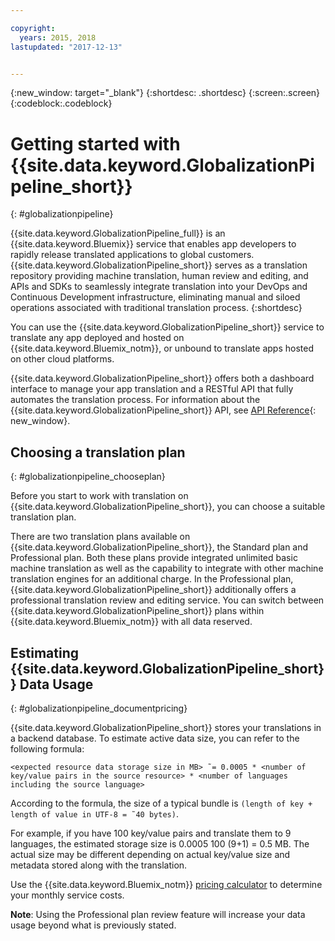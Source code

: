 ```yaml
---

copyright:
  years: 2015, 2018
lastupdated: "2017-12-13"


---
```


{:new_window: target="_blank"}
{:shortdesc: .shortdesc}
{:screen:.screen}
{:codeblock:.codeblock}


# Getting started with {{site.data.keyword.GlobalizationPipeline_short}}
{: #globalizationpipeline}

{{site.data.keyword.GlobalizationPipeline_full}} is an {{site.data.keyword.Bluemix}} service that enables app developers to rapidly release translated applications to global customers. {{site.data.keyword.GlobalizationPipeline_short}} serves as a translation repository providing machine translation, human review and editing, and APIs and SDKs to seamlessly integrate translation into your DevOps and Continuous Development infrastructure, eliminating manual and siloed operations associated with traditional translation process.
{:shortdesc}

You can use the {{site.data.keyword.GlobalizationPipeline_short}} service to translate any app deployed and hosted on {{site.data.keyword.Bluemix_notm}}, or unbound to translate apps hosted on other cloud platforms.

{{site.data.keyword.GlobalizationPipeline_short}} offers both a dashboard interface to manage your app translation and a RESTful API that fully automates the translation process. For information about the {{site.data.keyword.GlobalizationPipeline_short}} API, see [API Reference](https://gp-rest.ng.bluemix.net/translate/swagger/index.html){: new_window}.

## Choosing a translation plan
{: #globalizationpipeline_chooseplan}

Before you start to work with translation on {{site.data.keyword.GlobalizationPipeline_short}}, you can choose a suitable translation plan.

There are two translation plans available on {{site.data.keyword.GlobalizationPipeline_short}}, the Standard plan and Professional plan. Both these plans provide integrated unlimited basic machine translation as well as the capability to integrate with other machine translation engines for an additional charge. In the Professional plan, {{site.data.keyword.GlobalizationPipeline_short}} additionally offers a professional translation review and editing service. You can switch between {{site.data.keyword.GlobalizationPipeline_short}} plans within {{site.data.keyword.Bluemix_notm}} with all data reserved.


## Estimating {{site.data.keyword.GlobalizationPipeline_short}} Data Usage
{: #globalizationpipeline_documentpricing}

{{site.data.keyword.GlobalizationPipeline_short}} stores your translations in a backend database. To estimate active data size, you can refer to the following formula:

`<expected resource data storage size in MB> ˜= 0.0005 * <number of key/value pairs in the source resource> * <number of languages including the source language>`

According to the formula, the size of a typical bundle is `(length of key + length of value in UTF-8 = ˜40 bytes)`.

For example, if you have 100 key/value pairs and translate them to 9 languages, the estimated storage size is 0.0005 100 (9+1) = 0.5 MB. The actual size may be different depending on actual key/value size and metadata stored along with the translation.

Use the {{site.data.keyword.Bluemix_notm}} [pricing calculator](https://console.ng.bluemix.net/?direct=classic/#/pricing/cloudOEPaneId=pricing&paneId=pricingSheet&orgGuid=127a45f4-4461-4d5b-a26b-6dc2fdd1a3a2&spaceGuid=208fb1ff-413b-4fd9-9615-e8226062d0f3) to determine your monthly service costs.

**Note**: Using the Professional plan review feature will increase your data usage beyond what is previously stated.
